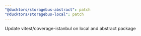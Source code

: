 ```yaml
---
"@ducktors/storagebus-abstract": patch
"@ducktors/storagebus-local": patch
---
```


Update vitest/coverage-istanbul on local and abstract package
